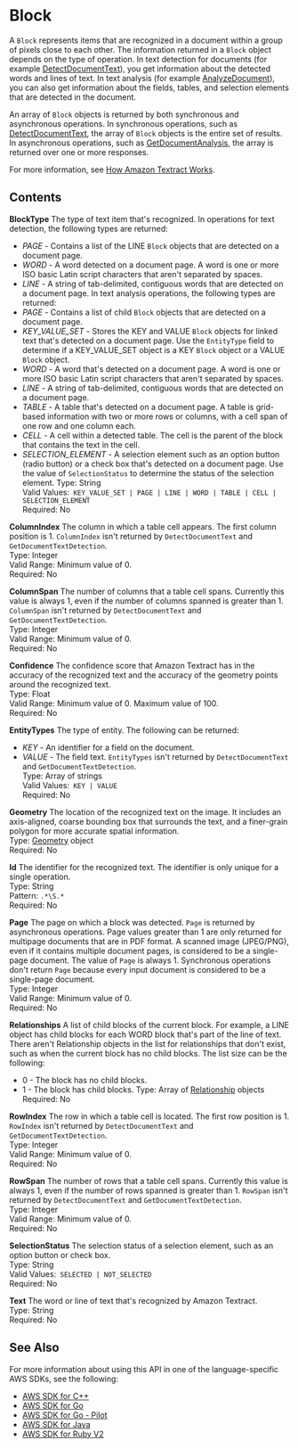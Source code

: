 # Block<a name="API_Block"></a>

A `Block` represents items that are recognized in a document within a group of pixels close to each other\. The information returned in a `Block` object depends on the type of operation\. In text detection for documents \(for example [DetectDocumentText](API_DetectDocumentText.md)\), you get information about the detected words and lines of text\. In text analysis \(for example [AnalyzeDocument](API_AnalyzeDocument.md)\), you can also get information about the fields, tables, and selection elements that are detected in the document\.

An array of `Block` objects is returned by both synchronous and asynchronous operations\. In synchronous operations, such as [DetectDocumentText](API_DetectDocumentText.md), the array of `Block` objects is the entire set of results\. In asynchronous operations, such as [GetDocumentAnalysis](API_GetDocumentAnalysis.md), the array is returned over one or more responses\.

For more information, see [How Amazon Textract Works](https://docs.aws.amazon.com/textract/latest/dg/how-it-works.html)\.

## Contents<a name="API_Block_Contents"></a>

 **BlockType**   <a name="Textract-Type-Block-BlockType"></a>
The type of text item that's recognized\. In operations for text detection, the following types are returned:  
+  *PAGE* \- Contains a list of the LINE `Block` objects that are detected on a document page\.
+  *WORD* \- A word detected on a document page\. A word is one or more ISO basic Latin script characters that aren't separated by spaces\.
+  *LINE* \- A string of tab\-delimited, contiguous words that are detected on a document page\.
In text analysis operations, the following types are returned:  
+  *PAGE* \- Contains a list of child `Block` objects that are detected on a document page\.
+  *KEY\_VALUE\_SET* \- Stores the KEY and VALUE `Block` objects for linked text that's detected on a document page\. Use the `EntityType` field to determine if a KEY\_VALUE\_SET object is a KEY `Block` object or a VALUE `Block` object\. 
+  *WORD* \- A word that's detected on a document page\. A word is one or more ISO basic Latin script characters that aren't separated by spaces\.
+  *LINE* \- A string of tab\-delimited, contiguous words that are detected on a document page\.
+  *TABLE* \- A table that's detected on a document page\. A table is grid\-based information with two or more rows or columns, with a cell span of one row and one column each\. 
+  *CELL* \- A cell within a detected table\. The cell is the parent of the block that contains the text in the cell\.
+  *SELECTION\_ELEMENT* \- A selection element such as an option button \(radio button\) or a check box that's detected on a document page\. Use the value of `SelectionStatus` to determine the status of the selection element\.
Type: String  
Valid Values:` KEY_VALUE_SET | PAGE | LINE | WORD | TABLE | CELL | SELECTION_ELEMENT`   
Required: No

 **ColumnIndex**   <a name="Textract-Type-Block-ColumnIndex"></a>
The column in which a table cell appears\. The first column position is 1\. `ColumnIndex` isn't returned by `DetectDocumentText` and `GetDocumentTextDetection`\.  
Type: Integer  
Valid Range: Minimum value of 0\.  
Required: No

 **ColumnSpan**   <a name="Textract-Type-Block-ColumnSpan"></a>
The number of columns that a table cell spans\. Currently this value is always 1, even if the number of columns spanned is greater than 1\. `ColumnSpan` isn't returned by `DetectDocumentText` and `GetDocumentTextDetection`\.   
Type: Integer  
Valid Range: Minimum value of 0\.  
Required: No

 **Confidence**   <a name="Textract-Type-Block-Confidence"></a>
The confidence score that Amazon Textract has in the accuracy of the recognized text and the accuracy of the geometry points around the recognized text\.  
Type: Float  
Valid Range: Minimum value of 0\. Maximum value of 100\.  
Required: No

 **EntityTypes**   <a name="Textract-Type-Block-EntityTypes"></a>
The type of entity\. The following can be returned:  
+  *KEY* \- An identifier for a field on the document\.
+  *VALUE* \- The field text\.
 `EntityTypes` isn't returned by `DetectDocumentText` and `GetDocumentTextDetection`\.  
Type: Array of strings  
Valid Values:` KEY | VALUE`   
Required: No

 **Geometry**   <a name="Textract-Type-Block-Geometry"></a>
The location of the recognized text on the image\. It includes an axis\-aligned, coarse bounding box that surrounds the text, and a finer\-grain polygon for more accurate spatial information\.   
Type: [Geometry](API_Geometry.md) object  
Required: No

 **Id**   <a name="Textract-Type-Block-Id"></a>
The identifier for the recognized text\. The identifier is only unique for a single operation\.   
Type: String  
Pattern: `.*\S.*`   
Required: No

 **Page**   <a name="Textract-Type-Block-Page"></a>
The page on which a block was detected\. `Page` is returned by asynchronous operations\. Page values greater than 1 are only returned for multipage documents that are in PDF format\. A scanned image \(JPEG/PNG\), even if it contains multiple document pages, is considered to be a single\-page document\. The value of `Page` is always 1\. Synchronous operations don't return `Page` because every input document is considered to be a single\-page document\.  
Type: Integer  
Valid Range: Minimum value of 0\.  
Required: No

 **Relationships**   <a name="Textract-Type-Block-Relationships"></a>
A list of child blocks of the current block\. For example, a LINE object has child blocks for each WORD block that's part of the line of text\. There aren't Relationship objects in the list for relationships that don't exist, such as when the current block has no child blocks\. The list size can be the following:  
+ 0 \- The block has no child blocks\.
+ 1 \- The block has child blocks\.
Type: Array of [Relationship](API_Relationship.md) objects  
Required: No

 **RowIndex**   <a name="Textract-Type-Block-RowIndex"></a>
The row in which a table cell is located\. The first row position is 1\. `RowIndex` isn't returned by `DetectDocumentText` and `GetDocumentTextDetection`\.  
Type: Integer  
Valid Range: Minimum value of 0\.  
Required: No

 **RowSpan**   <a name="Textract-Type-Block-RowSpan"></a>
The number of rows that a table cell spans\. Currently this value is always 1, even if the number of rows spanned is greater than 1\. `RowSpan` isn't returned by `DetectDocumentText` and `GetDocumentTextDetection`\.  
Type: Integer  
Valid Range: Minimum value of 0\.  
Required: No

 **SelectionStatus**   <a name="Textract-Type-Block-SelectionStatus"></a>
The selection status of a selection element, such as an option button or check box\.   
Type: String  
Valid Values:` SELECTED | NOT_SELECTED`   
Required: No

 **Text**   <a name="Textract-Type-Block-Text"></a>
The word or line of text that's recognized by Amazon Textract\.   
Type: String  
Required: No

## See Also<a name="API_Block_SeeAlso"></a>

For more information about using this API in one of the language\-specific AWS SDKs, see the following:
+  [AWS SDK for C\+\+](https://docs.aws.amazon.com/goto/SdkForCpp/textract-2018-06-27/Block) 
+  [AWS SDK for Go](https://docs.aws.amazon.com/goto/SdkForGoV1/textract-2018-06-27/Block) 
+  [AWS SDK for Go \- Pilot](https://docs.aws.amazon.com/goto/SdkForGoPilot/textract-2018-06-27/Block) 
+  [AWS SDK for Java](https://docs.aws.amazon.com/goto/SdkForJava/textract-2018-06-27/Block) 
+  [AWS SDK for Ruby V2](https://docs.aws.amazon.com/goto/SdkForRubyV2/textract-2018-06-27/Block) 